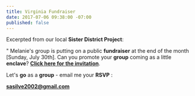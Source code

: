 ```yaml
---
title: Virginia Fundraiser
date: 2017-07-06 09:38:00 -07:00
published: false
---
```


Excerpted from our local **Sister District Project**:

" Melanie's group is putting on a public **fundraiser** at the end of the month [Sunday, July 30th].  Can you promote your **group** coming as a little **enclave**?  [**Click here for the invitation**](http://evite.me/bQ4vh314bU). 

Let's **go** as a **group** - email me your **RSVP** :

**sasilve2002@gmail.com** 